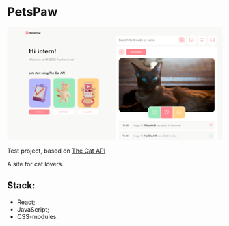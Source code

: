 # PetsPaw

![image](https://github.com/MaksVV/pets-paw-app/blob/main/public/PetsPaw.png)

Test project, based on [The Cat API](https://docs.thecatapi.com/)

A site for cat lovers.

## Stack:
- React;
- JavaScript;
- CSS-modules.
